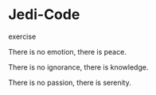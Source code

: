# Jedi-Code
exercise

There is no emotion, there is peace.

There is no ignorance, there is knowledge.

There is no passion, there is serenity.
